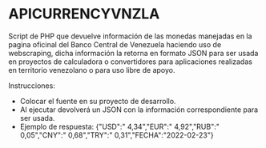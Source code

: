 # APICURRENCYVNZLA
Script de PHP que devuelve información de las monedas manejadas en la pagina oficinal del Banco Central de Venezuela haciendo uso de webscraping, dicha información la retorna en formato JSON para ser usada en proyectos de calculadora o convertidores para aplicaciones realizadas en territorio venezolano o para uso libre de apoyo.

Instrucciones:
- Colocar el fuente en su proyecto de desarrollo.
- Al ejecutar devolverá un JSON con la información correspondiente para ser usada.
- Ejemplo de respuesta: {"USD":" 4,34","EUR":" 4,92","RUB":" 0,05","CNY":" 0,68","TRY":" 0,31","FECHA":"2022-02-23"}
